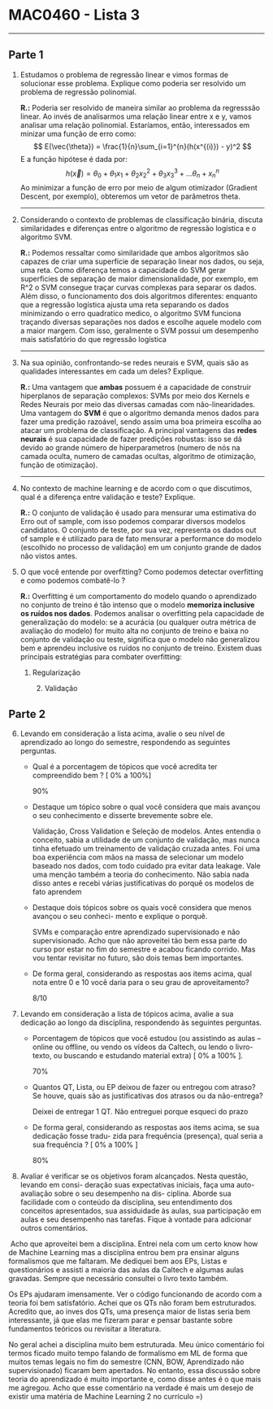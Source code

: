 # MAC0460 - Lista 3



***

## Parte 1

1. Estudamos o problema de regressão linear e vimos formas de solucionar esse problema.
   Explique como poderia ser resolvido um problema de regressão polinomial.

   **R.:** Poderia ser resolvido de maneira similar ao problema da regresssão linear. Ao invés de analisarmos uma relação linear entre x e y, vamos analisar uma relação polinomial. Estaríamos, então, interessados em minizar uma função de erro como:
   $$
   E(\vec{\theta}) = \frac{1}{n}\sum_{i=1}^{n}(h(x^{(i)}) - y)^2
   $$
   E a função hipótese é dada por:
   $$
   h(\vec x) = \theta_0 + \theta_1 x_1 + \theta_2 x_2 ^2 + \theta_3 x^3_3 + \dots \theta_n + x_n^n
   $$
   Ao minimizar a função de erro por meio de algum otimizador (Gradient Descent, por exemplo), obteremos um vetor de parâmetros theta.

   ***
   
2. Considerando o contexto de problemas de classificação binária, discuta similaridades e
   diferenças entre o algoritmo de regressão logı́stica e o algoritmo SVM.

   **R.:** Podemos ressaltar como similaridade que ambos algoritmos são capazes de criar uma superfície de separação linear nos dados, ou seja, uma reta. Como diferença temos a capacidade do SVM gerar superficies de separação de maior dimensionalidade,  por exemplo, em R^2 o SVM consegue traçar curvas complexas para separar os dados. Além disso, o funcionamento dos dois algoritmos diferentes: enquanto que a regressão logística ajusta uma reta separando os dados minimizando o erro quadratico medico, o algoritmo SVM funciona traçando diversas separações nos dados e escolhe aquele modelo com a maior margem. Com isso, geralmente o SVM possui um desempenho mais satisfatório do que regressão logística

   ***

3. Na sua opinião, confrontando-se redes neurais e SVM, quais são as qualidades interessantes
   em cada um deles? Explique.

   **R.:** Uma vantagem que **ambas** possuem é a capacidade de construir hiperplanos de separação complexos: SVMs por meio dos Kernels e Redes Neurais por meio das diversas camadas com não-linearidades. Uma vantagem do **SVM** é que o algoritmo demanda menos dados para fazer uma predição razoável, sendo assim uma boa primeira escolha ao atacar um problema de classificação. A principal vantagens das **redes neurais** é sua capacidade de fazer predições robustas: isso se dá devido ao grande número de hiperparametros (numero de nós na camada oculta, numero de camadas ocultas, algoritmo de otimização, função de otimização).

   ***

4. No contexto de machine learning e de acordo com o que discutimos, qual é a diferença entre validação e teste? Explique.

   **R.:** O conjunto de validação é usado para mensurar uma estimativa do Erro out of sample, com isso podemos comparar diversos modelos candidatos. O conjunto de teste, por sua vez, representa os dados out of sample e é utilizado para de fato mensurar a performance do modelo (escolhido no processo de validação) em um conjunto grande de dados não vistos antes.

5. O que você entende por overfitting? Como podemos detectar overfitting e como podemos
   combatê-lo ?

   **R.:** Overfitting é um comportamento do modelo quando o aprendizado no conjunto de treino é tão intenso que o modelo **memoriza inclusive os ruídos nos dados**. Podemos analisar o overfitting pela capacidade de generalização do modelo: se a acurácia (ou qualquer outra métrica de avaliação do modelo) for muito alta no conjunto de treino e baixa no conjunto de validação ou teste, significa que o modelo não generalizou bem e aprendeu inclusive os ruídos no conjunto de treino. Existem duas principais estratégias para combater overfitting:

   1. Regularização

    	2. Validação

   



## Parte 2

6. Levando em consideração a lista acima, avalie o seu nı́vel de aprendizado ao longo do
   semestre, respondendo as seguintes perguntas.

   * Qual é a porcentagem de tópicos que você acredita ter compreendido bem ? [ 0% a 100%]

     90%

   * Destaque um tópico sobre o qual você considera que mais avançou o seu conhecimento e
     disserte brevemente sobre ele.
     
     Validação, Cross Validation e Seleção de modelos. Antes entendia o conceito, sabia a utilidade de um conjunto de validação, mas nunca tinha efetuado um treinamento de validação cruzada antes. Foi uma boa experiência com mãos na massa de selecionar um modelo baseado nos dados, com todo cuidado pra evitar data leakage. Vale uma menção também a teoria do conhecimento. Não sabia nada disso antes e recebi várias justificativas do porquê os modelos de fato aprendem
     
   * Destaque dois tópicos sobre os quais você considera que menos avançou o seu conheci-
     mento e explique o porquê.
     
     SVMs e comparação entre aprendizado supervisionado e não supervisionado. Acho que não aproveitei tão bem essa parte do curso por estar no fim do semestre e acabou ficando corrido. Mas vou tentar revisitar no futuro, são dois temas bem importantes.
     
   * De forma geral, considerando as respostas aos items acima, qual nota entre 0 e 10 você
     daria para o seu grau de aproveitamento?

     8/10

7. Levando em consideração a lista de tópicos acima, avalie a sua dedicação ao longo da
   disciplina, respondendo às seguintes perguntas.
   * Porcentagem de tópicos que você estudou (ou assistindo as aulas – online ou offline, ou
     vendo os vı́deos da Caltech, ou lendo o livro-texto, ou buscando e estudando material
     extra) [ 0% a 100% ].

     70% 

   * Quantos QT, Lista, ou EP deixou de fazer ou entregou com atraso? Se houve, quais são
     as justificativas dos atrasos ou da não-entrega?
     
     Deixei de entregar 1 QT. Não entreguei porque esqueci do prazo
     
   * De forma geral, considerando as respostas aos items acima, se sua dedicação fosse tradu-
     zida para frequência (presença), qual seria a sua frequência ? [ 0% a 100% ]
     
     80%

8. Avaliar é verificar se os objetivos foram alcançados. Nesta questão, levando em consi-
   deração suas expectativas iniciais, faça uma auto-avaliação sobre o seu desempenho na dis-
   ciplina. Aborde sua facilidade com o conteúdo da disciplina, seu entendimento dos conceitos
   apresentados, sua assiduidade às aulas, sua participação em aulas e seu desempenho nas tarefas.
   Fique à vontade para adicionar outros comentários.



​	Acho que aproveitei bem a disciplina. Entrei nela com um certo know how de Machine Learning mas a disciplina entrou bem pra ensinar alguns formalismos que me faltaram. Me dediquei bem aos EPs, Listas e questionários e assisti a maioria das aulas da Caltech e algumas aulas gravadas. Sempre que necessário consultei o livro texto também. 

Os EPs ajudaram imensamente. Ver o código funcionando de acordo com a teoria foi bem satisfatório. Achei que os QTs não foram bem estruturados. Acredito que, ao inves dos QTs, uma presença maior de listas seria bem interessante, já que elas me fizeram parar e pensar bastante sobre fundamentos teóricos ou revisitar a literatura.

No geral achei a disciplina muito bem estruturada. Meu único comentário foi termos ficado muito tempo falando de formalismo em ML de forma que muitos temas legais no fim do semestre (CNN, BOW, Aprendizado não supervisionado) ficaram bem apertados. No entanto, essa discussão sobre teoria do aprendizado é muito importante e, como disse antes é o que mais me agregou. Acho que esse comentário na verdade é mais um desejo de existir uma matéria de Machine Learning 2 no currículo =)